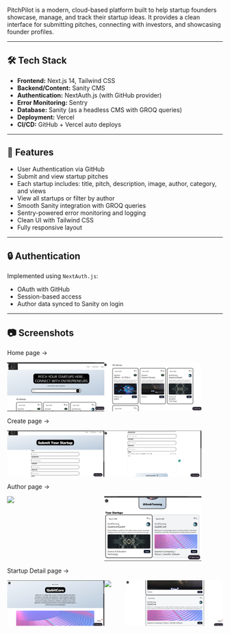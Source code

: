 PitchPilot is a modern, cloud-based platform built to help startup founders showcase, manage, and track their startup ideas. It provides a clean interface for submitting pitches, connecting with investors, and showcasing founder profiles.

---

## 🛠️ Tech Stack

- **Frontend:** Next.js 14, Tailwind CSS
- **Backend/Content:** Sanity CMS
- **Authentication:** NextAuth.js (with GitHub provider)
- **Error Monitoring:** Sentry
- **Database:** Sanity (as a headless CMS with GROQ queries)
- **Deployment:** Vercel
- **CI/CD:** GitHub + Vercel auto deploys


---
## 🧪 Features

- User Authentication via GitHub
- Submit and view startup pitches
- Each startup includes: title, pitch, description, image, author, category, and views
- View all startups or filter by author
- Smooth Sanity integration with GROQ queries
- Sentry-powered error monitoring and logging
- Clean UI with Tailwind CSS
- Fully responsive layout

---

## 🔒 Authentication

Implemented using `NextAuth.js`:
- OAuth with GitHub
- Session-based access
- Author data synced to Sanity on login

---

## 📷 Screenshots
Home page ->
<p style="display:flex; gap:10;">
  <img src="screenshots/home1.png" width="45%" />
    <img src="screenshots/home2.png" width="45%" />
  
</p>


Create page -> 
<p style="display:flex; gap:10;">
  <img src="screenshots/create1.png" width="45%" />
    <img src="screenshots/create2.png" width="45%" />
  
</p>

Author page ->  
<p style="display:flex; gap:10;">
  <img src="screenshots/authot1.png" width="45%" />
    <img src="screenshots/author2.png" width="45%" />
  
</p>

Startup Detail page -> 
<p style="display:flex; gap:10;">
  <img src="screenshots/detail1.png" width="45%" />
    <img src="screenshots/detail2.png" width="45%" />
     <img src="screenshots/detail3.png" width="45%" />
  
</p>




